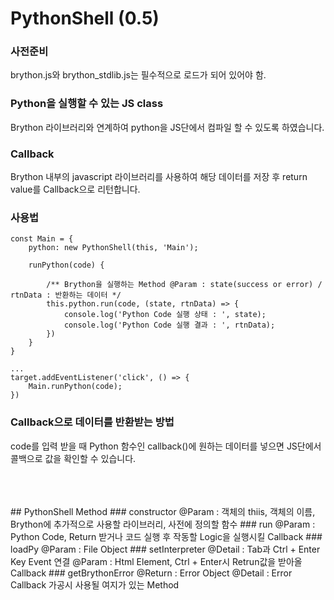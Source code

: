 # PythonShell (0.5)

### 사전준비
brython.js와 brython_stdlib.js는 필수적으로 로드가 되어 있어야 함.

### Python을 실행할 수 있는 JS class

Brython 라이브러리와 연계하여 python을 JS단에서 컴파일 할 수 있도록 하였습니다.

### Callback

Brython 내부의 javascript 라이브러리를 사용하여 해당 데이터를 저장 후 return value를 Callback으로 리턴합니다.


### 사용법
```
const Main = {
    python: new PythonShell(this, 'Main');

    runPython(code) {
    
        /** Brython을 실행하는 Method @Param : state(success or error) / rtnData : 반환하는 데이터 */
        this.python.run(code, (state, rtnData) => {
            console.log('Python Code 실행 상태 : ', state);
            console.log('Python Code 실행 결과 : ', rtnData);
        })
    }
}

...
target.addEventListener('click', () => {
    Main.runPython(code);
})
```

### Callback으로 데이터를 반환받는 방법
code를 입력 받을 때 Python 함수인 callback()에 원하는 데이터를 넣으면 JS단에서 콜백으로 값을 확인할 수 있습니다.

<br>
<br>
<br>
## PythonShell Method
   ### constructor 
        @Param : 객체의 thiis, 객체의 이름, Brython에 추가적으로 사용할 라이브러리, 사전에 정의할 함수
   ### run
        @Param : Python Code, Return 받거나 코드 실행 후 작동할 Logic을 실행시킬 Callback
   ### loadPy
        @Param : File Object
   ### setInterpreter
        @Detail : Tab과 Ctrl + Enter Key Event 연결 
        @Param : Html Element, Ctrl + Enter시 Retrun값을 받아올 Callback
   ### getBrythonError
        @Return : Error Object
        @Detail : Error Callback 가공시 사용될 여지가 있는 Method
